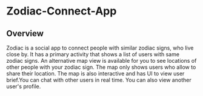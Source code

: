 # Zodiac-Connect-App

## Overview
Zodiac is a social app to connect people with similar zodiac signs, who live close by. It has a primary activity that shows a list of users with same zodiac signs. An alternative map view is available for you to see locations of other people with your zodiac sign. The map only shows users who allow to share their location. The map is also interactive and has UI to view user brief.You can chat with other users in real time. You can also view another user's profile.
